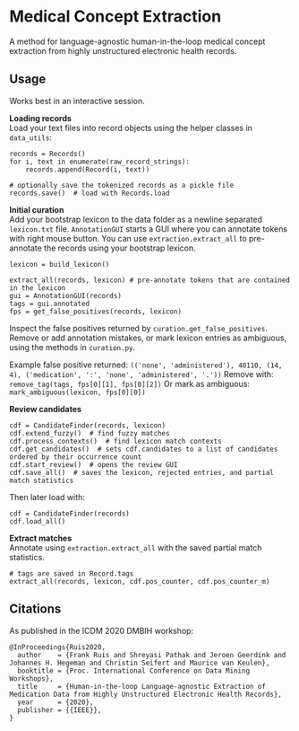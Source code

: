 
# Medical Concept Extraction
A method for language-agnostic human-in-the-loop medical concept extraction from highly unstructured electronic health records.

## Usage
Works best in an interactive session.

**Loading records**  
Load your text files into record objects using the helper classes in `data_utils`:

    records = Records()
    for i, text in enumerate(raw_record_strings):
        records.append(Record(i, text))
        
    # optionally save the tokenized records as a pickle file
    records.save()  # load with Records.load

**Initial curation**  
Add your bootstrap lexicon to the data folder as a newline separated `lexicon.txt` file.
`AnnotationGUI` starts a GUI where you can annotate tokens with right mouse button.
You can use `extraction.extract_all` to pre-annotate the records using your bootstrap lexicon.

    lexicon = build_lexicon()  
    
    extract_all(records, lexicon) # pre-annotate tokens that are contained in the lexicon
    gui = AnnotationGUI(records)  
    tags = gui.annotated
    fps = get_false_positives(records, lexicon)  

Inspect the false positives returned by `curation.get_false_positives`. 
Remove or add annotation mistakes, or mark lexicon entries as ambiguous, using the methods in `curation.py`. 

Example false positive returned: 
`(('none', 'administered'), 40110, (14, 4), ('medication', ':', 'none', 'administered', '.'))`
Remove with:
`remove_tag(tags, fps[0][1], fps[0][2])`
Or mark as ambiguous:
`mark_ambiguous(lexicon, fps[0][0])`

**Review candidates**  

    cdf = CandidateFinder(records, lexicon)  
    cdf.extend_fuzzy()  # find fuzzy matches
    cdf.process_contexts()  # find lexicon match contexts
    cdf.get_candidates()  # sets cdf.candidates to a list of candidates ordered by their occurrence count
    cdf.start_review()  # opens the review GUI
    cdf.save_all()  # saves the lexicon, rejected entries, and partial match statistics


Then later load with:

    cdf = CandidateFinder(records)
    cdf.load_all()

**Extract matches**  
Annotate using `extraction.extract_all` with the saved partial match statistics.

    # tags are saved in Record.tags
    extract_all(records, lexicon, cdf.pos_counter, cdf.pos_counter_m)
  
## Citations  
As published in the ICDM 2020 DMBIH workshop:

    @InProceedings{Ruis2020,
      author    = {Frank Ruis and Shreyasi Pathak and Jeroen Geerdink and Johannes H. Hegeman and Christin Seifert and Maurice van Keulen},
      booktitle = {Proc. International Conference on Data Mining Workshops},
      title     = {Human-in-the-loop Language-agnostic Extraction of Medication Data from Highly Unstructured Electronic Health Records},
      year      = {2020},
      publisher = {{IEEE}},
    }


